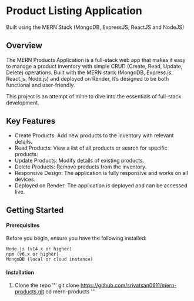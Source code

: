 # Product Listing Application
Built using the MERN Stack (MongoDB, ExpressJS, ReactJS and NodeJS) 

## Overview

The MERN Products Application is a full-stack web app that makes it easy to manage a product inventory with simple CRUD (Create, Read, Update, Delete) operations. Built with the MERN stack (MongoDB, Express.js, React.js, Node.js) and deployed on Render, it’s designed to be both functional and user-friendly.

This project is an attempt of mine to dive into the essentials of full-stack development.

## Key Features

- Create Products: Add new products to the inventory with relevant details.
- Read Products: View a list of all products or search for specific products.
- Update Products: Modify details of existing products.
- Delete Products: Remove products from the inventory.
- Responsive Design: The application is fully responsive and works on all devices.
- Deployed on Render: The application is deployed and can be accessed live.

## Getting Started

#### Prerequisites
Before you begin, ensure you have the following installed:

    Node.js (v14.x or higher)
    npm (v6.x or higher)
    MongoDB (local or cloud instance)

#### Installation

1. Clone the repo
   '''
   git clone https://github.com/srivatsan0611/mern-products.git
   cd mern-products
   ''' 
